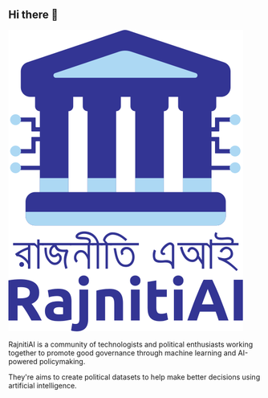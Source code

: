 ## Hi there 👋
![RajnitiAI](profile/rajnitiai.svg)

RajnitiAI is a community of technologists and political enthusiasts working together to promote good governance through machine learning and AI-powered policymaking.

They're aims to create political datasets to help make better decisions using artificial intelligence.
